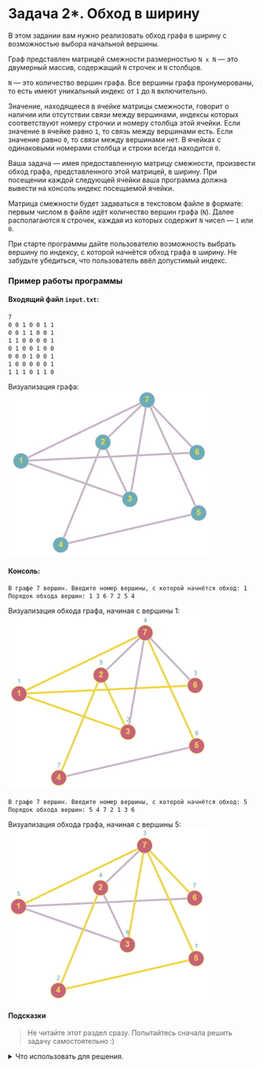 # Задача 2*. Обход в ширину
В этом задании вам нужно реализовать обход графа в ширину с возможностью выбора начальной вершины.

Граф представлен матрицей смежности размерностью `N x N` — это двумерный массив, содержащий `N` строчек и `N` столбцов.

`N` — это количество вершин графа. Все вершины графа пронумерованы, то есть имеют уникальный индекс от `1` до `N` включительно.

Значение, находящееся в ячейке матрицы смежности, говорит о наличии или отсутствии связи между вершинами, индексы которых соответствуют номеру строчки и номеру столбца этой ячейки. Если значение в ячейке равно `1`, то связь между вершинами есть. Если значение равно `0`, то связи между вершинами нет. В ячейках с одинаковыми номерами столбца и строки всегда находится `0`.

Ваша задача — имея предоставленную матрицу смежности, произвести обход графа, представленного этой матрицей, в ширину. При посещении каждой следующей ячейки ваша программа должна вывести на консоль индекс посещаемой ячейки.

Матрица смежности будет задаваться в текстовом файле в формате: первым числом в файле идёт количество вершин графа (`N`). Далее располагаются `N` строчек, каждая из которых содержит `N` чисел — `1` или `0`.

При старте программы дайте пользователю возможность выбрать вершину по индексу, с которой начнётся обход графа в ширину. Не забудьте убедиться, что пользователь ввёл допустимый индекс.

### Пример работы программы
#### Входящий файл `input.txt`:
```
7
0 0 1 0 0 1 1
0 0 1 1 0 0 1
1 1 0 0 0 0 1
0 1 0 0 1 0 0 
0 0 0 1 0 0 1 
1 0 0 0 0 0 1 
1 1 1 0 1 1 0
```

Визуализация графа: ![Граф](graph1_empty.png)
#### Консоль:
```
В графе 7 вершин. Введите номер вершины, с которой начнётся обход: 1
Порядок обхода вершин: 1 3 6 7 2 5 4
```
Визуализация обхода графа, начиная с вершины 1: ![Обход графа 1](graph1_visited1.png)
```
В графе 7 вершин. Введите номер вершины, с которой начнётся обход: 5
Порядок обхода вершин: 5 4 7 2 1 3 6
```
Визуализация обхода графа, начиная с вершины 5: ![Обход графа 5](graph1_visited5.png)

#### Подсказки

> Не читайте этот раздел сразу. Попытайтесь сначала решить задачу самостоятельно :)

<details>

<summary>Что использовать для решения.</summary>

Для чтения из файла используйте `std::ifstream`.

Для хранения матрицы смежности используйте двумерный динамический массив.

Вам понадобится одномерный динамический массив для хранения информации об уже посещённых вершинах.

Алгоритм обхода графа в ширину описан в лекции.

</details>
